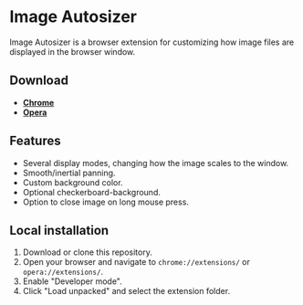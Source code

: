 # Image Autosizer

Image Autosizer is a browser extension for customizing how image files are displayed in the browser window.

## Download

- [**Chrome**](https://chromewebstore.google.com/detail/Image%20Autosizer/kbbmeeflfcjnbeelhinbnlmdjmekfhbm)
- [**Opera**](https://addons.opera.com/en/extensions/details/image-autosizer/)

## Features

- Several display modes, changing how the image scales to the window.
- Smooth/inertial panning.
- Custom background color.
- Optional checkerboard-background.
- Option to close image on long mouse press.

## Local installation

1. Download or clone this repository.
2. Open your browser and navigate to `chrome://extensions/` or `opera://extensions/`.
3. Enable "Developer mode".
4. Click "Load unpacked" and select the extension folder.
